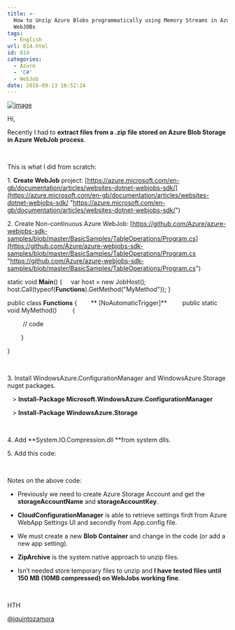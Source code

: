 ```yaml
---
title: >-
  How to Unzip Azure Blobs programmatically using Memory Streams in Azure
  WebJOBs
tags:
  - English
url: 814.html
id: 814
categories:
  - Azure
  - 'C#'
  - WebJob
date: 2016-09-13 16:52:24
---
```


[![image](https://blog.josequinto.com/wp-content/uploads/2016/09/image_thumb.png "image")](https://blog.josequinto.com/wp-content/uploads/2016/09/image.png)

Hi,

Recently I had to **extract files from a .zip** **file stored on Azure Blob Storage in Azure WebJob process**. 

&nbsp;

This is what I did from scratch:

1\. **Create WebJob** project: [https://azure.microsoft.com/en-gb/documentation/articles/websites-dotnet-webjobs-sdk/](https://azure.microsoft.com/en-gb/documentation/articles/websites-dotnet-webjobs-sdk/ "https://azure.microsoft.com/en-gb/documentation/articles/websites-dotnet-webjobs-sdk/")

2\. Create Non-continuous Azure WebJob: [https://github.com/Azure/azure-webjobs-sdk-samples/blob/master/BasicSamples/TableOperations/Program.cs](https://github.com/Azure/azure-webjobs-sdk-samples/blob/master/BasicSamples/TableOperations/Program.cs "https://github.com/Azure/azure-webjobs-sdk-samples/blob/master/BasicSamples/TableOperations/Program.cs")

static void **Main**()
{
&nbsp;&nbsp;&nbsp; var host = new JobHost();
&nbsp;&nbsp;&nbsp; host.Call(typeof(**Functions**).GetMethod("MyMethod"));
}

public class **Functions**
{
&nbsp;&nbsp;&nbsp;&nbsp;&nbsp;&nbsp; ** [NoAutomaticTrigger]**
&nbsp;&nbsp;&nbsp;&nbsp;&nbsp;&nbsp;&nbsp; public static void MyMethod()
&nbsp;&nbsp;&nbsp;&nbsp;&nbsp;&nbsp;&nbsp; {

&nbsp;&nbsp;&nbsp;&nbsp;&nbsp;&nbsp;&nbsp;&nbsp; // code

&nbsp;&nbsp;&nbsp;&nbsp;&nbsp;&nbsp;&nbsp; }

}

&nbsp;

3\. Install WindowsAzure.ConfigurationManager and WindowsAzure.Storage nuget packages.

&nbsp;&nbsp; > **Install-Package Microsoft.WindowsAzure.ConfigurationManager**

&nbsp;&nbsp; > **Install-Package WindowsAzure.Storage**

&nbsp;

4\. Add **System.IO.Compression.dll **from system dlls.

5\. Add this code:
<script src="https://gist.github.com/jquintozamora/ee5f5525c01347c5ff4e7bb880f64c85.js"></script> 

&nbsp;

Notes on the above code:

- Previously we need to create Azure Storage Account and get the **storageAccountName** and **storageAccountKey**.

- **CloudConfigurationManager** is able to retrieve settings firdt from Azure WebApp Settings UI and secondly from App.config file.

- We must create a new **Blob Container** and change in the code (or add a new app setting).

- **ZipArchive** is the system native approach to unzip files.

- Isn’t needed store temporary files to unzip and **I have tested files until 150 MB (10MB compressed) on WebJobs working fine**.

&nbsp;

HTH

[@jquintozamora](https://twitter.com/jquintozamora)